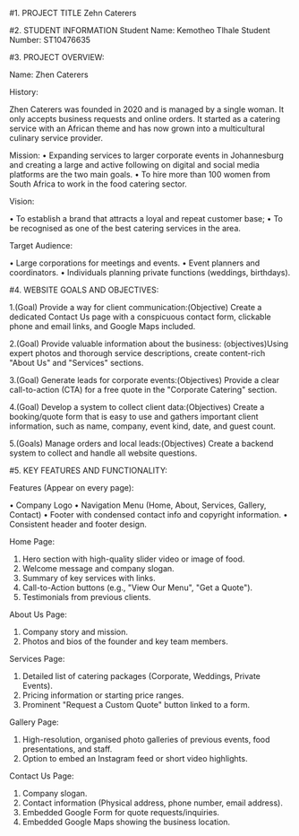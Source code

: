 #1. PROJECT TITLE
Zehn Caterers

#2. STUDENT INFORMATION
Student Name: Kemotheo Tlhale
Student Number: ST10476635

#3. PROJECT OVERVIEW:

Name: Zhen Caterers

History:

Zhen Caterers was founded in 2020 and is managed by a single woman. It only accepts business requests and online orders. It started as a catering service with an African theme and has now grown into a multicultural culinary service provider.

Mission:
•	Expanding services to larger corporate events in Johannesburg and creating a large and active following on digital and social media platforms are the two   main goals. 
•	To hire more than 100 women from South Africa to work in the food catering sector.

Vision:

•	To establish a brand that attracts a loyal and repeat customer base; 
•	To be recognised as one of the best catering services in the area.

Target Audience:

•	Large corporations for meetings and events.
•	Event planners and coordinators.
•	Individuals planning private functions (weddings, birthdays).


#4. WEBSITE GOALS AND OBJECTIVES:

1.(Goal) Provide a way for client communication:(Objective) Create a dedicated Contact Us page with a conspicuous contact form, clickable phone and email links, and Google Maps included.

2.(Goal) Provide valuable information about the business: (objectives)Using expert photos and thorough service descriptions, create content-rich "About Us" and "Services" sections.

3.(Goal) Generate leads for corporate events:(Objectives) Provide a clear call-to-action (CTA) for a free quote in the "Corporate Catering" section.

4.(Goal) Develop a system to collect client data:(Objectives) Create a booking/quote form that is easy to use and gathers important client information, such as name, company, event kind, date, and guest count.

5.(Goals) Manage orders and local leads:(Objectives) Create a backend system to collect and handle all website questions.

#5. KEY FEATURES AND FUNCTIONALITY:

Features (Appear on every page):

•	Company Logo
•	Navigation Menu (Home, About, Services, Gallery, Contact)
•	Footer with condensed contact info and copyright information.
•	Consistent header and footer design.

Home Page:

1.	Hero section with high-quality slider video or image of food.
2.	Welcome message and company slogan.
3.	Summary of key services with links.
4.	Call-to-Action buttons (e.g., "View Our Menu", "Get a Quote").
5.	Testimonials from previous clients.

About Us Page:

1.	Company story and mission.
2.	Photos and bios of the founder and key team members.

Services Page:

1.	Detailed list of catering packages (Corporate, Weddings, Private Events).
2.	Pricing information or starting price ranges.
3.	Prominent "Request a Custom Quote" button linked to a form.


Gallery Page:

1.	High-resolution, organised photo galleries of previous events, food presentations, and staff.
2.	Option to embed an Instagram feed or short video highlights.

Contact Us Page:

1.	Company slogan.
2.	Contact information (Physical address, phone number, email address).
3.	Embedded Google Form for quote requests/inquiries.
4.	Embedded Google Maps showing the business location.



